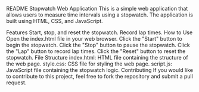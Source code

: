 README
Stopwatch Web Application
This is a simple web application that allows users to measure time intervals using a stopwatch. The application is built using HTML, CSS, and JavaScript.

Features
Start, stop, and reset the stopwatch.
Record lap times.
How to Use
Open the index.html file in your web browser.
Click the "Start" button to begin the stopwatch.
Click the "Stop" button to pause the stopwatch.
Click the "Lap" button to record lap times.
Click the "Reset" button to reset the stopwatch.
File Structure
index.html: HTML file containing the structure of the web page.
style.css: CSS file for styling the web page.
script.js: JavaScript file containing the stopwatch logic.
Contributing
If you would like to contribute to this project, feel free to fork the repository and submit a pull request.
